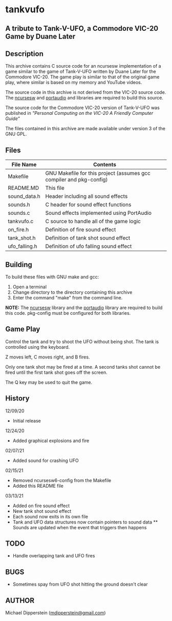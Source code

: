 # tankvufo
## A tribute to Tank-V-UFO, a Commodore VIC-20 Game by Duane Later

## Description
This archive contains C source code for an ncursesw implementation of a game
similar to the game of Tank-V-UFO written by Duane Later for the Commodore
VIC-20.  The game play is similar to that of the original game play, where
similar is based on my memory and YouTube videos.

The source code in this archive is not derived from the VIC-20 source code.
The [ncursesw](https://invisible-island.net/ncurses/ "ncursesw") and
[portaudio](http://www.portaudio.com/ "portaudio") and libraries are required
to build this source.

The source code for the Commodore VIC-20 version of Tank-V-UFO was published in
_"Personal Computing on the VIC-20 A Friendly Computer Guide"_

The files contained in this archive are made available under version 3 of the
GNU GPL.

## Files

| File Name  | Contents |
| ---        | ---      |
| Makefile   | GNU Makefile for this project (assumes gcc compiler and pkg-config) |
| README.MD  | This file |
| sound_data.h | Header including all sound effects |
| sounds.h   | C header for sound effect functions |
| sounds.c   | Sound effects implemented using PortAudio |
| tankvufo.c | C source to handle all of the game logic |
| on_fire.h  | Definition of fire sound effect |
| tank_shot.h | Definition of tank shot sound effect |
| ufo_falling.h | Definition of ufo falling sound effect |

## Building
To build these files with GNU make and gcc:
1. Open a terminal
2. Change directory to the directory containing this archive
3. Enter the command "make" from the command line.

**NOTE:** The [ncursesw](https://invisible-island.net/ncurses/ "ncursesw")
library and the [portaudio](http://www.portaudio.com/ "portaudio") library are
required to build this code.  pkg-config must be configured for both libraries.

## Game Play
Control the tank and try to shoot the UFO without being shot.  The tank is
controlled using the keyboard.

Z moves left, C moves right, and B fires.

Only one tank shot may be fired at a time.  A second tanks shot cannot be fired
until the first tank shot goes off the screen.

The Q key may be used to quit the game.

## History
12/09/20
* Initial release

12/24/20
* Added graphical explosions and fire

02/07/21
* Added sound for crashing UFO

02/15/21
* Removed ncursesw6-config from the Makefile
* Added this README file

03/13/21
* Added on fire sound effect
* New tank shot sound effect
* Each sound now exits in its own file
* Tank and UFO data structures now contain pointers to sound data
** Sounds are updated when the event that triggers then happens

## TODO
- Handle overlapping tank and UFO fires

## BUGS
- Sometimes spay from UFO shot hitting the ground doesn't clear


## AUTHOR
Michael Dipperstein (mdipperstein@gmail.com)
